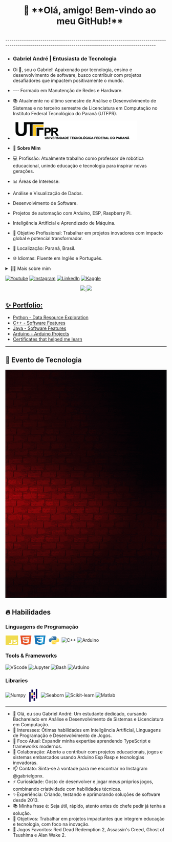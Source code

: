 <!--título-->
<div id="user-content-toc">
  <ul align="center">
    <summary><h1 style="display: inline-block">🎯  **Olá, amigo! Bem-vindo ao meu GitHub!** </h1></summary>
</div>
-------------------------------------------------------------------------------------------------------------------------------------------------------

   
<!-- Presentation -->
<p>

  - ### **Gabriel André | Entusiasta de Tecnologia**
  - Oi 👋, sou o Gabriel! Apaixonado por tecnologia, ensino e desenvolvimento de software, busco contribuir com projetos desafiadores que impactem positivamente o mundo.
  - --- Formado em Manutenção de Redes e Hardware.

  - 📚 Atualmente no último semestre de Análise e Desenvolvimento de Sistemas e no terceiro semestre de Licenciatura em Computação no Instituto Federal Tecnológico do Paraná (UTFPR).
  - ![UTFPR](https://github.com/GabrielAndre2811/GabrielAndre2811/blob/main/303429432-957d8609-1c2d-4c65-8d63-fe3304011b77.png)
     


    
  - 🌟 **Sobre Mim**

  - 💻 Profissão: Atualmente trabalho como professor de robótica educacional, unindo educação e tecnologia para inspirar novas gerações.

  - 📊 Áreas de Interesse:
  - Análise e Visualização de Dados.
  - Desenvolvimento de Software.
  - Projetos de automação com Arduino, ESP, Raspberry Pi.
  - Inteligência Artificial e Aprendizado de Máquina.

  - 🔭 Objetivo Profissional: Trabalhar em projetos inovadores com impacto global e potencial transformador.
  - 📍 Localização: Paraná, Brasil.
  - 🌐 Idiomas: Fluente em Inglês e Português.

</p>

<!-- Dropdown -->
<details>
  <summary>👨‍💻 Mais sobre mim </summary>

  - 💬 Tenho 28 anos, moro no Brasil. Tenho fluência em inglês e experiência com C++, Python, HTML, CSS, JavaScript, Análise de Dados e Automação com embarcados. Também sou criador de conteúdo no Youtube, crio dashboards para análise de dados desde 2014, o que me ajudou a desenvolver habilidades importantes foi a curiosidade e me ajudou com a criatividade, design, qualidade, desenvolvimento de modelos de software, gestão de comunidade e de equipes, além disso sou analista de qualidade, auditor interno certificado com ISO9001, ISO14001..
    

  - ⚡ Gosto de ler, seja um bom livro, mangá ou quadrinhos, assim como assistir animes e jogar! Acredito que nossos interesses pessoais contribuem para uma percepção mais refinada das coisas e na resolução de problemas. \o/
</details>

<!-- Links -->
[![Youtube](https://img.shields.io/badge/YouTube-FF0000?style=for-the-badge&logo=youtube&logoColor=white)](https://youtube.com/@GabrielAndref28?si=AkvDINt7jhF73cvY)
[![Instagram](https://img.shields.io/badge/Instagram-E4405F?style=for-the-badge&logo=instagram&logoColor=white)](https://www.instagram.com/gabrielgonx/)
[![LinkedIn](https://img.shields.io/badge/LinkedIn-0077B5?style=for-the-badge&logo=linkedin&logoColor=white)](https://www.linkedin.com/in/gabriel-andre-goncalves-164506133/)
[![Kaggle](https://img.shields.io/badge/Kaggle-20BEFF?style=for-the-badge&logo=Kaggle&logoColor=white)]()

<!-- GithubStats -->
<div align="center">
  <a href="https://github.com/Gabis28Andre">
  <img height="180em" src="https://github-readme-stats.vercel.app/api?username=GabrielAndre2811&show_icons=true&theme=dracula&include_all_commits=true&count_private=true"/>
  <img height="180em" src="https://github-readme-stats.vercel.app/api/top-langs/?username=GabrielAndre2811&layout=compact&langs_count=10&theme=dracula"/>
</div>


<!-- Portfolio -->
## ✨ Portfolio:
- [Python - Data Resource Exploration](https://github.com/GabrielAndre2811/Codigos-do-curso-ADS/tree/main/C%C3%B3digos/Python)
- [C++ - Software Features](https://github.com/GabrielAndre2811/Codigos-do-curso-ADS/tree/main/C%C3%B3digos/C%2B%2B)
- [Java - Software Features](https://github.com/GabrielAndre2811/Codigos-do-curso-ADS/tree/main/C%C3%B3digos/Java)
- [Arduino - Arduino Projects](https://github.com/GabrielAndre2811/Arduino-Project)
- [Certificates that helped me learn](https://github.com/GabrielAndre2811/Minhas-Certificacoes)
  
---
## 🎲 Evento de Tecnologia
<!-- GIF -->
<p align="left">
  
![Panfleto para evento de tecnologia (1)](https://github.com/GabrielAndre2811/GabrielAndre2811/blob/main/303744473-4a17308d-2690-42d5-8551-e80e6cf6cd65.gif)

</p>

## 🔥 Habilidades
<!-- Habilidades: Linguagens de Programação -->
  <div style="flex-basis: 48%;">
    <h3>Linguagens de Programação</h3>
    <img align="center" alt="Js" height="30" width="40" src="https://raw.githubusercontent.com/devicons/devicon/master/icons/javascript/javascript-plain.svg">
    <img align="center" alt="HTML" height="30" width="40" src="https://raw.githubusercontent.com/devicons/devicon/master/icons/html5/html5-original.svg">
    <img align="center" alt="CSS" height="30" width="40" src="https://raw.githubusercontent.com/devicons/devicon/master/icons/css3/css3-original.svg">
    <img align="center" alt="Python" height="30" width="40" src="https://raw.githubusercontent.com/devicons/devicon/master/icons/python/python-original.svg">
    <img align="center" alt="C++" height="30" width="40" src="https://cdn.jsdelivr.net/gh/devicons/devicon@latest/icons/cplusplus/cplusplus-original.svg" />
    <img align="center" alt="Arduino" height="30" src="https://cdn.jsdelivr.net/gh/devicons/devicon@latest/icons/arduino/arduino-original-wordmark.svg" />

    
  </div>
 
  <!-- Habilidades: Ferramentas & Frameworks -->
  <div style="flex-basis: 48%;">
    <h3>Tools & Frameworks</h3>
    <img align="center" alt="VScode" height="30" width="40" src="https://cdn.jsdelivr.net/gh/devicons/devicon/icons/vscode/vscode-original.svg">
    <img align="center" alt="Jupyter" height="30" width="40" src="https://cdn.jsdelivr.net/gh/devicons/devicon/icons/jupyter/jupyter-original.svg">
    <img align="center" alt="Bash" height="30" width="40" src="https://cdn.jsdelivr.net/gh/devicons/devicon/icons/bash/bash-original.svg">
    <img align="center" alt="Arduino" height="30" src="https://cdn.jsdelivr.net/gh/devicons/devicon@latest/icons/arduino/arduino-original-wordmark.svg" />
  </div>
  
  <!-- Habilidades: Bibliotecas -->
  <div style="flex-basis: 48%;">
    <h3>Libraries</h3>
    <img align="center" alt="Numpy" height="30" width="40" src="https://cdn.jsdelivr.net/gh/devicons/devicon/icons/numpy/numpy-original.svg">
    <img align="center" alt="Pandas" src="https://raw.githubusercontent.com/devicons/devicon/2ae2a900d2f041da66e950e4d48052658d850630/icons/pandas/pandas-original.svg" alt="pandas" width="40" height="40"/>
    <img align="center" alt="Seaborn" src="https://seaborn.pydata.org/_images/logo-mark-lightbg.svg" alt="seaborn" width="40" height="40"/>
    <img align="center" alt="Scikit-learn" src="https://upload.wikimedia.org/wikipedia/commons/0/05/Scikit_learn_logo_small.svg" alt="scikit_learn" width="40" height="40"/>
    <img align="center" alt="Matlab" src="https://cdn.jsdelivr.net/gh/devicons/devicon/icons/matlab/matlab-original.svg" height="40"/>
  </div>





---




- 👋 Olá, eu sou Gabriel André: Um estudante dedicado, cursando Bacharelado em Análise e Desenvolvimento de Sistemas e Licenciatura em Computação.
- 👀 Interesses: Ótimas habilidades em Inteligência Artificial, Linguagens de Programação e Desenvolvimento de Jogos.
- 🌱 Foco Atual: Expandir minha expertise aprendendo TypeScript e frameworks modernos.
- 💞️ Colaboração: Aberto a contribuir com projetos educacionais, jogos e sistemas embarcados usando Arduino Esp Rasp e tecnologias inovadoras.
- 📫 Contato: Sinta-se à vontade para me encontrar no Instagram @gabrielgonx.
- ⚡ Curiosidade: Gosto de desenvolver e jogar meus próprios jogos, combinando criatividade com habilidades técnicas.
- ✨Experiência: Criando, testando e aprimorando soluções de software desde 2013.
- 📚 Minha frase é: Seja útil, rápido, atento antes do chefe pedir já tenha a solução.
- 🎯 Objetivos: Trabalhar em projetos impactantes que integrem educação e tecnologia, com foco na inovação.
- 🎲 Jogos Favoritos: Red Dead Redemption 2, Assassin's Creed, Ghost of Tsushima e Alan Wake 2.
<!---
Gabis28Andre/Gabis28Andre is a ✨ special ✨ repository because its `README.md` (this file) appears on your GitHub profile.
You can click the Preview link to take a look at your changes.
--->
